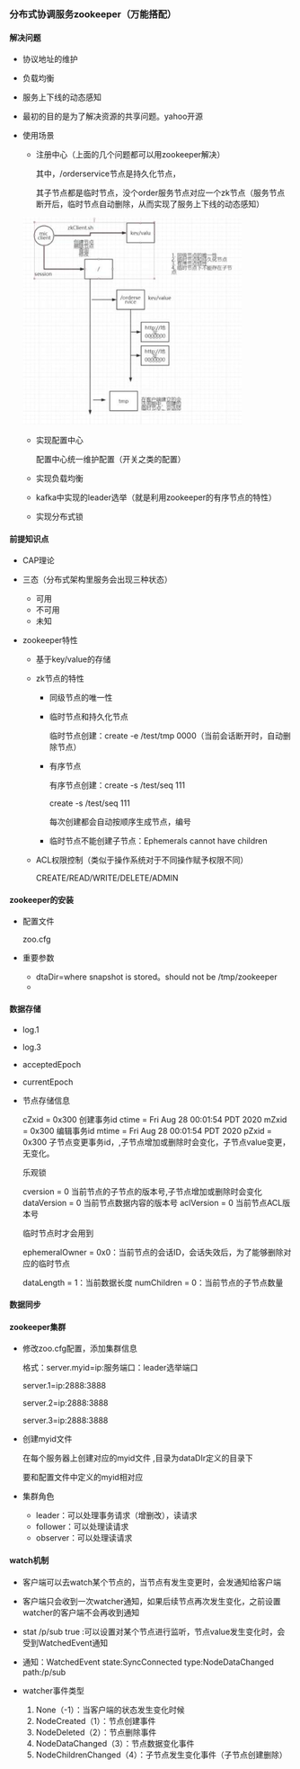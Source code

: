 ### 分布式协调服务zookeeper（万能搭配）

#### 解决问题

- 协议地址的维护

- 负载均衡

- 服务上下线的动态感知

- 最初的目的是为了解决资源的共享问题。yahoo开源

- 使用场景

  - 注册中心（上面的几个问题都可以用zookeeper解决）

    其中，/orderservice节点是持久化节点，

    其子节点都是临时节点，没个order服务节点对应一个zk节点（服务节点断开后，临时节点自动删除，从而实现了服务上下线的动态感知）

  <img src=".\注册中心场景.png" alt="image-20200828161825317" style="zoom:80%;" />

  - 实现配置中心

    配置中心统一维护配置（开关之类的配置）

  - 实现负载均衡

  - kafka中实现的leader选举（就是利用zookeeper的有序节点的特性）

  - 实现分布式锁

    

#### 前提知识点

- CAP理论
- 三态（分布式架构里服务会出现三种状态）
  - 可用
  - 不可用
  - 未知

- zookeeper特性

  - 基于key/value的存储

  - zk节点的特性

    - 同级节点的唯一性

    - 临时节点和持久化节点

      临时节点创建：create -e /test/tmp 0000（当前会话断开时，自动删除节点）

    - 有序节点

      有序节点创建：create -s /test/seq 111

      create -s /test/seq 111

      每次创建都会自动按顺序生成节点，编号

    - 临时节点不能创建子节点：Ephemerals cannot have children

  - ACL权限控制（类似于操作系统对于不同操作赋予权限不同）

    CREATE/READ/WRITE/DELETE/ADMIN

#### zookeeper的安装

- 配置文件

  zoo.cfg

- 重要参数
  - dtaDir=where snapshot is stored。should not be /tmp/zookeeper
  - 

#### 数据存储

- log.1

- log.3

- acceptedEpoch

- currentEpoch

- 节点存储信息

  cZxid = 0x300 创建事务id
  ctime = Fri Aug 28 00:01:54 PDT 2020
  mZxid = 0x300 编辑事务id
  mtime = Fri Aug 28 00:01:54 PDT 2020
  pZxid = 0x300 子节点变更事务id，,子节点增加或删除时会变化，子节点value变更，无变化。

  乐观锁

  cversion = 0 当前节点的子节点的版本号,子节点增加或删除时会变化
  dataVersion = 0 当前节点数据内容的版本号
  aclVersion = 0 当前节点ACL版本号

  临时节点时才会用到

  ephemeralOwner = 0x0：当前节点的会话ID，会话失效后，为了能够删除对应的临时节点

  dataLength = 1：当前数据长度
  numChildren = 0：当前节点的子节点数量



#### 数据同步

#### zookeeper集群

- 修改zoo.cfg配置，添加集群信息

  格式：server.myid=ip:服务端口：leader选举端口

  server.1=ip:2888:3888

  server.2=ip:2888:3888

  server.3=ip:2888:3888

- 创建myid文件

  在每个服务器上创建对应的myid文件 ,目录为dataDIr定义的目录下

  要和配置文件中定义的myid相对应

- 集群角色
  - leader：可以处理事务请求（增删改），读请求
  - follower：可以处理读请求
  - observer：可以处理读请求


#### watch机制

- 客户端可以去watch某个节点的，当节点有发生变更时，会发通知给客户端
- 客户端只会收到一次watcher通知，如果后续节点再次发生变化，之前设置watcher的客户端不会再收到通知

- stat /p/sub true :可以设置对某个节点进行监听，节点value发生变化时，会受到WatchedEvent通知

- 通知：WatchedEvent state:SyncConnected type:NodeDataChanged path:/p/sub

- watcher事件类型

  1. None（-1）：当客户端的状态发生变化时候
  2. NodeCreated（1）：节点创建事件
  3. NodeDeleted（2）：节点删除事件
  4. NodeDataChanged（3）：节点数据变化事件
  5. NodeChildrenChanged（4）：子节点发生变化事件（子节点创建删除）

  





